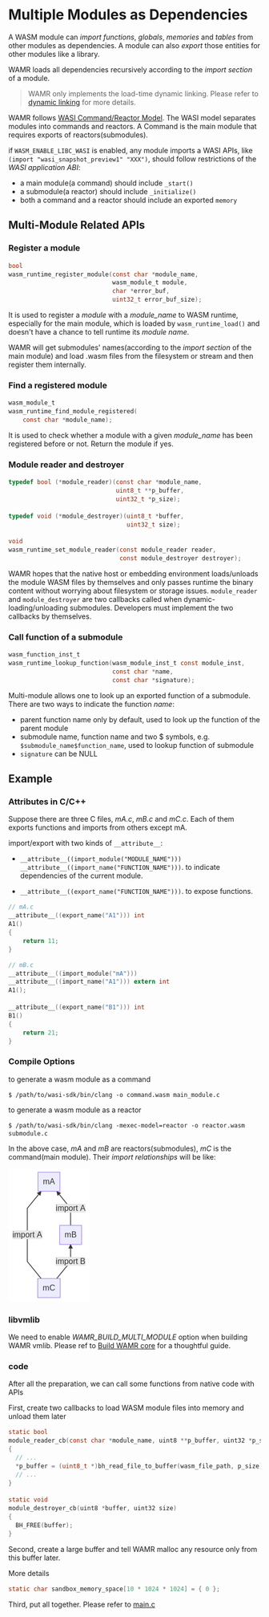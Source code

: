 # Multiple Modules as Dependencies

A WASM module can _import_ _functions_, _globals_, _memories_ and _tables_ from other modules as dependencies. A module can also _export_ those entities for other modules like a library.

WAMR loads all dependencies recursively according to the _import section_ of a module.

> WAMR only implements the load-time dynamic linking. Please refer to [dynamic linking](https://webassembly.org/docs/dynamic-linking/) for more details.

WAMR follows [WASI Command/Reactor Model](https://github.com/WebAssembly/WASI/blob/main/legacy/application-abi.md#current-unstable-abi). The WASI model separates modules into commands and reactors. A Command is the main module that requires exports of reactors(submodules).

if `WASM_ENABLE_LIBC_WASI` is enabled, any module imports a WASI APIs, like `(import "wasi_snapshot_preview1" "XXX")`, should follow restrictions of the _WASI application ABI_:

- a main module(a command) should include `_start()`
- a submodule(a reactor) should include `_initialize()`
- both a command and a reactor should include an exported `memory`

## Multi-Module Related APIs

### Register a module

```c
bool
wasm_runtime_register_module(const char *module_name,
                             wasm_module_t module,
                             char *error_buf,
                             uint32_t error_buf_size);
```

It is used to register a _module_ with a _module_name_ to WASM runtime, especially for the main module, which is loaded by `wasm_runtime_load()` and doesn't have a chance to tell runtime its _module name_.

WAMR will get submodules' names(according to the _import section_ of the main module) and load .wasm files from the filesystem or stream and then register them internally.

### Find a registered module

```c
wasm_module_t
wasm_runtime_find_module_registered(
    const char *module_name);
```

It is used to check whether a module with a given _module_name_ has been registered before or not. Return the module if yes.

### Module reader and destroyer

```c
typedef bool (*module_reader)(const char *module_name,
                              uint8_t **p_buffer,
                              uint32_t *p_size);

typedef void (*module_destroyer)(uint8_t *buffer,
                                 uint32_t size);

void
wasm_runtime_set_module_reader(const module_reader reader,
                               const module_destroyer destroyer);
```

WAMR hopes that the native host or embedding environment loads/unloads the module WASM files by themselves and only passes runtime the binary content without worrying about filesystem or storage issues. `module_reader` and `module_destroyer` are two callbacks called when dynamic-loading/unloading submodules. Developers must implement the two callbacks by themselves.

### Call function of a submodule

```c
wasm_function_inst_t
wasm_runtime_lookup_function(wasm_module_inst_t const module_inst,
                             const char *name,
                             const char *signature);
```

Multi-module allows one to look up an exported function of a submodule. There are two ways to indicate the function _name_:

- parent function name only by default, used to look up the function of the parent module
- submodule name, function name and two $ symbols, e.g. `$submodule_name$function_name`, used to lookup function of submodule
- `signature` can be NULL

## Example

### Attributes in C/C++

Suppose there are three C files, _mA.c_, _mB.c_ and _mC.c_. Each of them exports functions and imports from others except mA.

import/export with two kinds of `__attribute__`:

- `__attribute__((import_module("MODULE_NAME"))) __attribute__((import_name("FUNCTION_NAME")))`. to indicate dependencies of the current module.

- `__attribute__((export_name("FUNCTION_NAME")))`. to expose functions.

```C
// mA.c
__attribute__((export_name("A1"))) int
A1()
{
    return 11;
}
```

```C
// mB.c
__attribute__((import_module("mA")))
__attribute__((import_name("A1"))) extern int
A1();

__attribute__((export_name("B1"))) int
B1()
{
    return 21;
}
```

### Compile Options

to generate a wasm module as a command

```
$ /path/to/wasi-sdk/bin/clang -o command.wasm main_module.c
```

to generate a wasm module as a reactor

```
$ /path/to/wasi-sdk/bin/clang -mexec-model=reactor -o reactor.wasm submodule.c
```

In the above case, _mA_ and _mB_ are reactors(submodules), _mC_ is the command(main module). Their _import relationships_ will be like:

![import relationships](./pics/multi_module_pic1.png)

### libvmlib

We need to enable _WAMR_BUILD_MULTI_MODULE_ option when building WAMR vmlib. Please ref to [Build WAMR core](./build_wamr.md) for a thoughtful guide.

### code

After all the preparation, we can call some functions from native code with APIs

First, create two callbacks to load WASM module files into memory and unload them later

```c
static bool
module_reader_cb(const char *module_name, uint8 **p_buffer, uint32 *p_size)
{
  // ...
  *p_buffer = (uint8_t *)bh_read_file_to_buffer(wasm_file_path, p_size);
  // ...
}

static void
module_destroyer_cb(uint8 *buffer, uint32 size)
{
  BH_FREE(buffer);
}
```

Second, create a large buffer and tell WAMR malloc any resource only from this buffer later.

More details

```c
static char sandbox_memory_space[10 * 1024 * 1024] = { 0 };
```

Third, put all together. Please refer to [main.c](../samples/multi-module/src/main.c)

